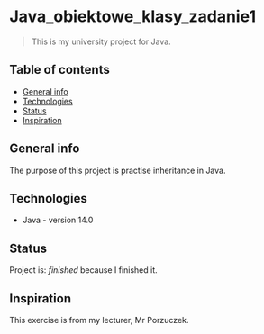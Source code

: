 # Java_obiektowe_klasy_zadanie1
> This is my university project for Java.

## Table of contents
* [General info](#general-info)
* [Technologies](#technologies)
* [Status](#status)
* [Inspiration](#inspiration)

## General info
The purpose of this project is practise inheritance in Java.

## Technologies
* Java - version 14.0

## Status
Project is: _finished_ because I finished it.

## Inspiration
This exercise is from my lecturer, Mr Porzuczek.
